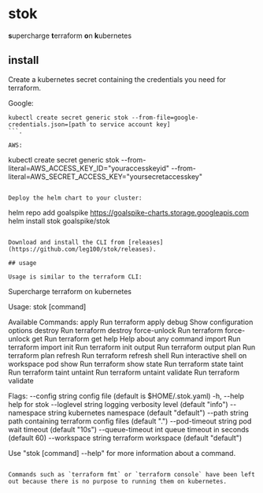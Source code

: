# stok

**s**upercharge **t**erraform **o**n **k**ubernetes

## install

Create a kubernetes secret containing the credentials you need for terraform.

Google:

```
kubectl create secret generic stok --from-file=google-credentials.json=[path to service account key]
```.

AWS:

```
kubectl create secret generic stok --from-literal=AWS_ACCESS_KEY_ID="youraccesskeyid"
--from-literal=AWS_SECRET_ACCESS_KEY="yoursecretaccesskey"
```

Deploy the helm chart to your cluster:

```
helm repo add goalspike https://goalspike-charts.storage.googleapis.com
helm install stok goalspike/stok
```

Download and install the CLI from [releases](https://github.com/leg100/stok/releases).

## usage

Usage is similar to the terraform CLI:

```
Supercharge terraform on kubernetes

Usage:
  stok [command]

Available Commands:
  apply        Run terraform apply
  debug        Show configuration options
  destroy      Run terraform destroy
  force-unlock Run terraform force-unlock
  get          Run terraform get
  help         Help about any command
  import       Run terraform import
  init         Run terraform init
  output       Run terraform output
  plan         Run terraform plan
  refresh      Run terraform refresh
  shell        Run interactive shell on workspace pod
  show         Run terraform show
  state        Run terraform state
  taint        Run terraform taint
  untaint      Run terraform untaint
  validate     Run terraform validate

Flags:
      --config string        config file (default is $HOME/.stok.yaml)
  -h, --help                 help for stok
      --loglevel string      logging verbosity level (default "info")
      --namespace string     kubernetes namespace (default "default")
      --path string          path containing terraform config files (default ".")
      --pod-timeout string   pod wait timeout (default "10s")
      --queue-timeout int    queue timeout in seconds (default 60)
      --workspace string     terraform workspace (default "default")

Use "stok [command] --help" for more information about a command.
```

Commands such as `terraform fmt` or `terraform console` have been left out because there is no purpose to running them on kubernetes.
